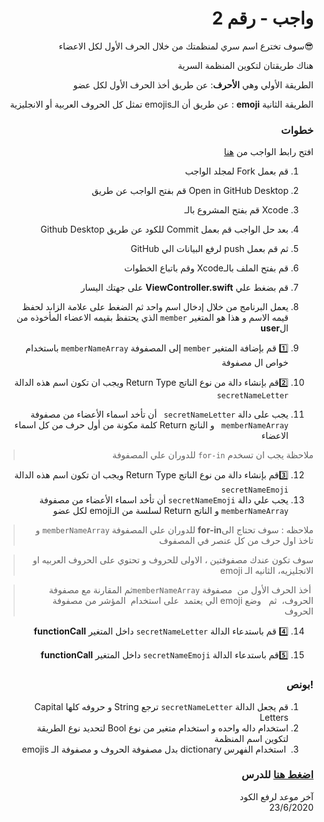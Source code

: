 <div dir="rtl">

# واجب  - رقم 2

😎سوف تخترع اسم سري لمنظمتك  من خلال الحرف الأول لكل الاعضاء

هناك طريقتان لتكوين المنظمة السرية

الطريقة الأولي وهي **الأحرف**: عن طريق أخذ الحرف الأول لكل عضو

الطريقة الثانية **emoji** :  عن طريق أن الـemojis    تمثل كل الحروف العربية أو الانجليزية  

  ### خطوات 

افتح رابط الواجب من [هنا](https://github.com/kuwaitcodes/ios-hw-2) 

1. قم بعمل  Fork لمجلد الواجب  
2. Open in GitHub Desktop قم بفتح الواجب عن طريق
3. Xcode قم بفتح المشروع بالـ
4. بعد حل الواجب قم بعمل Commit للكود عن طريق Github Desktop 
5. ثم قم بعمل push لرفع البيانات الي GitHub 
6. قم بفتح الملف بالـXcode  وقم باتباع الخطوات 

7. قم بضغط علي  **ViewController.swift**  على جهتك اليسار
8. يعمل البرنامج من خلال إدخال اسم واحد ثم الضغط على علامة الزاىد  لحفظ قيمه الاسم و هذا هو المتغير `member`    الذي يحتفظ بقيمه الاعضاء المأخوذه من ال**user**
9. 1️⃣ قم بإضافة المتغير `member`  إلى المصفوفة `memberNameArray`  باستخدام خواص ال مصفوفة  
10. 2️⃣قم بإنشاء دالة من نوع الناتج Return Type  ويجب ان تكون اسم هذه الدالة `secretNameLetter` 
11. يجب على دالة `secretNameLetter `  أن تأخد اسماء الأعضاء من مصفوفة `memberNameArray ` و الناتج Return  كلمة مكونة من أول حرف من كل اسماء الاعضاء
> ملاحظة يجب ان تسخدم  `for-in` للدوران علي المصفوفة 
12. 3️⃣قم بإنشاء دالة من نوع الناتج Return Type  ويجب ان تكون اسم هذه الدالة `secretNameEmoji`
12.  يجب علي دالة `secretNameEmoji`  أن تأخد اسماء الأعضاء من مصفوفة `memberNameArray`  و الناتج Return  لسلسة من الـemoji لكل عضو
>  ملاحظه : سوف تحتاج الى**for-in**   للدوران علي المصفوفة `memberNameArray` و تاخذ اول حرف من كل عنصر في المصفوف

> سوف تكون عندك مصفوفتين ، الاولى للحروف و تحتوي على الحروف العربيه او الانجليزيه، الثانيه الـ emoji

>  أخذ الحرف الأول من  مصفوفة `memberNameArray`ثم المقارنة مع مصفوفة الحروف،  ثم   وضع emoji الي يعتمد  على استخدام  المؤشر من مصفوفة الحروف

14. 4️⃣ قم باستدعاء الدالة `secretNameLetter` داخل المتغير  **functionCall**

15. 5️⃣قم باستدعاء الدالة `secretNameEmoji` داخل المتغير  **functionCall**



 
### !بونص 
1. قم يجعل الدالة  `secretNameLetter` ترجع  String  و حروفه كلها Capital Letters
2. استخدام داله واحده  و استخدام متغير من نوع Bool لتحديد  نوع الطريقة لتكوين اسم المنظمة  
3.  استخدام الفهرس dictionary  بدل مصفوفة الحروف و مصفوفة  الـ emojis
### [اضغط هنا](https://app.code.kw/%D8%A8%D8%B1%D9%85%D8%AC%D8%A9-%D8%AA%D8%B7%D8%A8%D9%8A%D9%82%D8%A7%D8%AA-%D8%A7%D9%84%D8%A7%D9%8A%D9%81%D9%88%D9%86-%D9%85%D8%B9-%D8%B3%D9%88%D9%8A%D9%81%D8%AA-Swift-KFAS/%D8%A7%D9%84%D9%85%D8%AC%D9%85%D9%88%D8%B9%D8%A7%D8%AA-%D9%88-%D8%A7%D9%84%D8%AA%D8%AD%D9%83%D9%85-%D9%88-%D8%A7%D9%84%D8%AF%D9%88%D8%A7%D9%84-collections-control-functions-KFAS) للدرس


آخر موعد لرفع الكود\
23/6/2020
</div>
